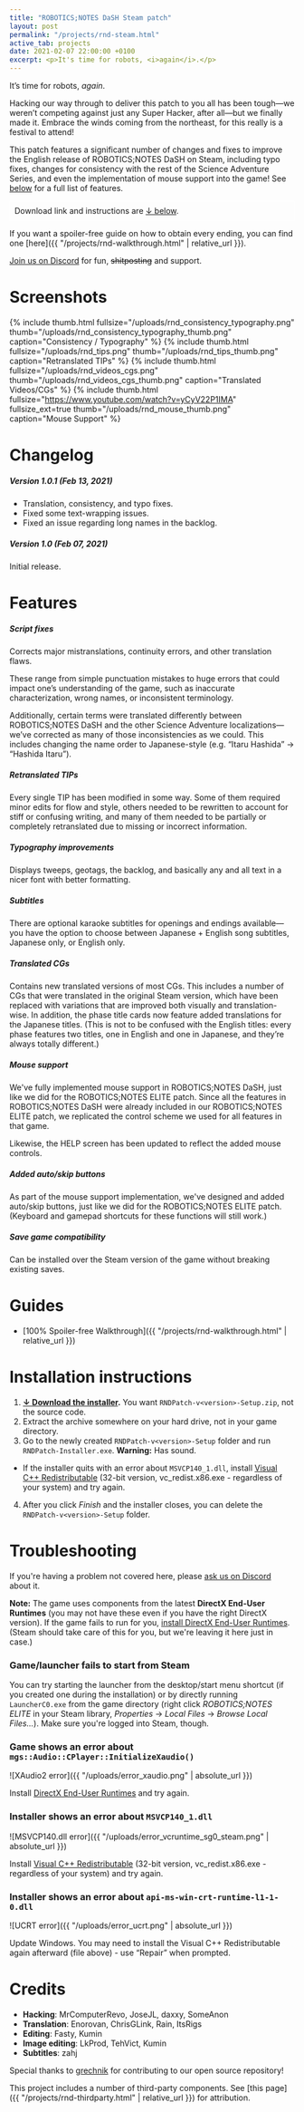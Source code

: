 ```yaml
---
title: "ROBOTICS;NOTES DaSH Steam patch"
layout: post
permalink: "/projects/rnd-steam.html"
active_tab: projects
date: 2021-02-07 22:00:00 +0100
excerpt: <p>It's time for robots, <i>again</i>.</p>
---
```


It’s time for robots, <i>again</i>.

Hacking our way through to deliver this patch to you all has been tough—we weren’t competing against just any Super Hacker, after all—but we finally made it. Embrace the winds coming from the northeast, for this really is a festival to attend!

This patch features a significant number of changes and fixes to improve the English release of ROBOTICS;NOTES DaSH on Steam, including typo fixes, changes for consistency with the rest of the Science Adventure Series, and even the implementation of mouse support into the game! See [below](#features) for a full list of features.


<div style="border: 1px solid #fff; padding: 8px;">
Download link and instructions are <a href="#guides">↓ below</a>.
</div>

If you want a spoiler-free guide on how to obtain every ending, you can find one [here]({{ "/projects/rnd-walkthrough.html" | relative_url }}).

[Join us on Discord](https://discord.gg/rq4GGCh) for fun, ~~shitposting~~ and support.

# Screenshots

{% include thumb.html fullsize="/uploads/rnd_consistency_typography.png" thumb="/uploads/rnd_consistency_typography_thumb.png" caption="Consistency / Typography" %}
{% include thumb.html fullsize="/uploads/rnd_tips.png" thumb="/uploads/rnd_tips_thumb.png" caption="Retranslated TIPs" %}
{% include thumb.html fullsize="/uploads/rnd_videos_cgs.png" thumb="/uploads/rnd_videos_cgs_thumb.png" caption="Translated Videos/CGs" %}
{% include thumb.html fullsize="https://www.youtube.com/watch?v=yCyV22P1IMA" fullsize_ext=true thumb="/uploads/rnd_mouse_thumb.png" caption="Mouse Support" %}

# Changelog

##### Version 1.0.1 *(Feb 13, 2021)*

* Translation, consistency, and typo fixes.
* Fixed some text-wrapping issues.
* Fixed an issue regarding long names in the backlog.

##### Version 1.0 *(Feb 07, 2021)*

Initial release.

# <a name="features"></a>Features

##### Script fixes

Corrects major mistranslations, continuity errors, and other translation flaws.

These range from simple punctuation mistakes to huge errors that could impact one’s understanding of the game, such as inaccurate characterization, wrong names, or inconsistent terminology.

Additionally, certain terms were translated differently between ROBOTICS;NOTES DaSH and the other Science Adventure localizations—we’ve corrected as many of those inconsistencies as we could. This includes changing the name order to Japanese-style (e.g. “Itaru Hashida” → “Hashida Itaru”).

##### Retranslated TIPs

Every single TIP has been modified in some way. Some of them required minor edits for flow and style, others needed to be rewritten to account for stiff or confusing writing, and many of them needed to be partially or completely retranslated due to missing or incorrect information.

##### Typography improvements

Displays tweeps, geotags, the backlog, and basically any and all text in a nicer font with better formatting.

##### Subtitles

There are optional karaoke subtitles for openings and endings available—you have the option to choose between Japanese + English song subtitles, Japanese only, or English only.

##### Translated CGs

Contains new translated versions of most CGs. This includes a number of CGs that were translated in the original Steam version, which have been replaced with variations that are improved both visually and translation-wise. In addition, the phase title cards now feature added translations for the Japanese titles. (This is not to be confused with the English titles: every phase features two titles, one in English and one in Japanese, and they’re always totally different.)

##### Mouse support

We've fully implemented mouse support in ROBOTICS;NOTES DaSH, just like we did for the ROBOTICS;NOTES ELITE patch.
Since all the features in ROBOTICS;NOTES DaSH were already included in our ROBOTICS;NOTES ELITE patch, we replicated the control scheme we used for all features in that game.

Likewise, the HELP screen has been updated to reflect the added mouse controls.

##### Added auto/skip buttons

As part of the mouse support implementation, we've designed and added auto/skip buttons, just like we did for the ROBOTICS;NOTES ELITE patch. (Keyboard and gamepad shortcuts for these functions will still work.)

##### Save game compatibility

Can be installed over the Steam version of the game without breaking existing saves.

# <a name="guides"></a>Guides

* [100% Spoiler-free Walkthrough]({{ "/projects/rnd-walkthrough.html" | relative_url }})

# Installation instructions

1. **[↓ Download the installer](https://github.com/CommitteeOfZero/rnd-patch/releases).** You want `RNDPatch-v<version>-Setup.zip`, not the source code.
2. Extract the archive somewhere on your hard drive, not in your game directory.
3. Go to the newly created `RNDPatch-v<version>-Setup` folder and run `RNDPatch-Installer.exe`. **Warning:** Has sound.
  * If the installer quits with an error about `MSVCP140_1.dll`, install [Visual C++ Redistributable](https://aka.ms/vs/16/release/vc_redist.x86.exe) (32-bit version, vc_redist.x86.exe - regardless of your system) and try again.
4. After you click *Finish* and the installer closes, you can delete the `RNDPatch-v<version>-Setup` folder.

# Troubleshooting

If you're having a problem not covered here, please [ask us on Discord](https://discord.gg/rq4GGCh) about it.

**Note:** The game uses components from the latest **DirectX End-User Runtimes** (you may not have these even if you have the right DirectX version). If the game fails to run for you, [install DirectX End-User Runtimes](https://www.microsoft.com/en-us/download/details.aspx?id=35). (Steam should take care of this for you, but we're leaving it here just in case.)

### Game/launcher fails to start from Steam

You can try starting the launcher from the desktop/start menu shortcut (if you created one during the installation) or by directly running `LauncherC0.exe` from the game directory (right click *ROBOTICS;NOTES ELITE* in your Steam library, *Properties* → *Local Files* → *Browse Local Files...*). Make sure you're logged into Steam, though.

### Game shows an error about `mgs::Audio::CPlayer::InitializeXaudio()`

![XAudio2 error]({{ "/uploads/error_xaudio.png" | absolute_url }})

Install [DirectX End-User Runtimes](https://www.microsoft.com/en-us/download/details.aspx?id=35) and try again.

### Installer shows an error about `MSVCP140_1.dll`

![MSVCP140.dll error]({{ "/uploads/error_vcruntime_sg0_steam.png" | absolute_url }})

Install [Visual C++ Redistributable](https://aka.ms/vs/16/release/vc_redist.x86.exe) (32-bit version, vc_redist.x86.exe - regardless of your system) and try again.

### Installer shows an error about `api-ms-win-crt-runtime-l1-1-0.dll`

![UCRT error]({{ "/uploads/error_ucrt.png" | absolute_url }})

Update Windows. You may need to install the Visual C++ Redistributable again afterward (file above) - use “Repair” when prompted.

# Credits

* **Hacking**: MrComputerRevo, JoseJL, daxxy, SomeAnon
* **Translation**: Enorovan, ChrisGLink, Rain, ItsRigs
* **Editing**: Fasty, Kumin
* **Image editing**: LkProd, TehVict, Kumin
* **Subtitles**: zahj

Special thanks to [grechnik](https://github.com/grechnik) for contributing to our open source repository!

This project includes a number of third-party components. See [this page]({{ "/projects/rnd-thirdparty.html" | relative_url }}) for attribution.
